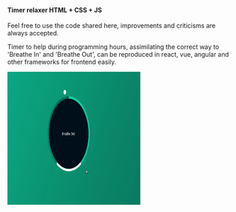 #### Timer relaxer HTML + CSS + JS

Feel free to use the code shared here, improvements and criticisms are always accepted.

Timer to help during programming hours, assimilating the correct way to 'Breathe In' and 'Breathe Out', can be reproduced in react, vue, angular and other frameworks for frontend easily.



<img src="relaxer_dev.gif" width="300" height="300" />